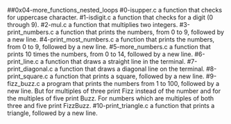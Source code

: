 ##0x04-more_functions_nested_loops
#0-isupper.c a function that checks for uppercase character.
#1-isdigit.c a function that checks for a digit (0 through 9).
#2-mul.c a function that multiplies two integers.
#3-print_numbers.c a function that prints the numbers, from 0 to 9, followed by a new line.
#4-print_most_numbers.c a function that prints the numbers, from 0 to 9, followed by a new line.
#5-more_numbers.c a function that prints 10 times the numbers, from 0 to 14, followed by a new line.
#6-print_line.c a function that draws a straight line in the terminal.
#7-print_diagonal.c a function that draws a diagonal line on the terminal.
#8-print_square.c a function that prints a square, followed by a new line.
#9-fizz_buzz.c a program that prints the numbers from 1 to 100, followed by a new line. But for multiples of three print Fizz instead of the number and for the multiples of five print Buzz. For numbers which are multiples of both three and five print FizzBuzz.
#10-print_triangle.c a function that prints a triangle, followed by a new line.
